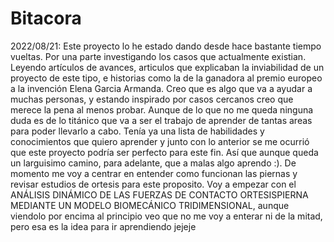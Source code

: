 # Bitacora
2022/08/21: Este proyecto lo he estado dando desde hace bastante tiempo vueltas. Por una parte investigando los casos que actualmente existian. Leyendo artículos de avances, articulos que explicaban la inviabilidad de un proyecto de este tipo, e historias como la de la ganadora al premio europeo a la invención Elena Garcia Armanda. Creo que es algo que va a ayudar a muchas personas, y estando inspirado por casos cercanos creo que merece la pena al menos probar. Aunque de lo que no me queda ninguna duda es de lo titánico que va a ser el trabajo de aprender de tantas areas para poder llevarlo a cabo. Tenía ya una lista de habilidades y conocimientos que quiero aprender y junto con lo anterior se me ocurrió que este proyecto podría ser perfecto para este fin. Así que aunque queda un larguisimo camino, para adelante, que a malas algo aprendo :). De momento me voy a centrar en entender como funcionan las piernas y revisar estudios de ortesis para este proposito. Voy a empezar con el ANÁLISIS DINÁMICO DE LAS FUERZAS DE CONTACTO ORTESISPIERNA MEDIANTE UN MODELO BIOMECÁNICO TRIDIMENSIONAL, aunque viendolo por encima al principio veo que no me voy a enterar ni de la mitad, pero esa es la idea para ir aprendiendo jejeje


